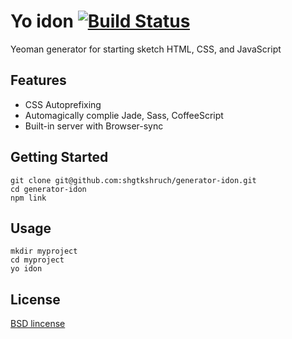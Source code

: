 # Yo idon [![Build Status](https://travis-ci.org/shgtkshruch/generator-idon.svg?branch=master)](https://travis-ci.org/shgtkshruch/generator-idon)

Yeoman generator for starting sketch HTML, CSS, and JavaScript

## Features

- CSS Autoprefixing
- Automagically complie Jade, Sass, CoffeeScript
- Built-in server with Browser-sync

## Getting Started

    git clone git@github.com:shgtkshruch/generator-idon.git
    cd generator-idon
    npm link
    
## Usage

    mkdir myproject
    cd myproject
    yo idon
    
## License

[BSD lincense](http://opensource.org/licenses/bsd-license.php)
